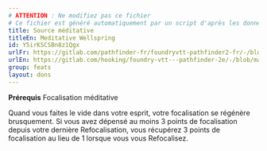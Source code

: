 ```yaml
---
# ATTENTION : Ne modifiez pas ce fichier
# Ce fichier est généré automatiquement par un script d'après les données du module Foundry VTT officiel et de sa traduction
title: Source méditative
titleEn: Meditative Wellspring
id: Y5irKSCSBn8z1Qgx
urlFr: https://gitlab.com/pathfinder-fr/foundryvtt-pathfinder2-fr/-/blob/master/data/feats/Y5irKSCSBn8z1Qgx.htm
urlEn: https://gitlab.com/hooking/foundry-vtt---pathfinder-2e/-/blob/master/packs/data/feats.db/meditative-wellspring.json
group: feats
layout: dons
---
```

**Prérequis** Focalisation méditative

Quand vous faites le vide dans votre esprit, votre focalisation se régénère brusquement. Si vous avez dépensé au moins 3 points de focalisation depuis votre dernière Refocalisation, vous récupérez 3 points de focalisation au lieu de 1 lorsque vous vous Refocalisez.



